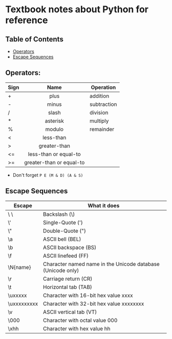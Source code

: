 # Textbook notes about Python for reference

## Table of Contents

- [Operators](#operators) 
- [Escape Sequences](#escape-sequences)


## Operators:

| Sign | Name | Operation |
| ---- | :--: | --------- |
| + | plus | addition |
| - | minus | subtraction |
| / | slash | division |
| * | asterisk | multiply |
| % | modulo | remainder |
| < | less-than |
| > | greater-than |
| <= | less-than or equal-to |
| >= | greater-than or equal-to |

- Don't forget `P E (M & D) (A & S)`

## Escape Sequences

| Escape | What it does |
| ------ | -------------|
| \\ \\ | Backslash (\\) |
| \\' | Single-Quote (') |
| \\" | Double-Quote (") |
| \a | ASCII bell (BEL) |
| \b | ASCII backspace (BS) |
| \f | ASCII linefeed (FF) |
| \N{name} | Character named name in the Unicode database (Unicode only) |
| \r | Carriage return (CR) |
| \t | Horizontal tab (TAB) |
| \uxxxxx | Character with 16-bit hex value xxxx |
| \uxxxxxxxxx | Character with 32-bit hex value xxxxxxxx |
| \v | ASCII vertical tab (VT) |
| \000 | Character with octal value 000 |
| \xhh | Character with hex value hh |